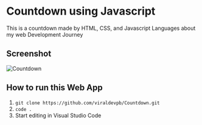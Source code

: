 # Countdown using Javascript

This is a countdown made by HTML, CSS, and Javascript Languages about my web Development Journey

## Screenshot

![Countdown](https://user-images.githubusercontent.com/66899360/103437859-91147b80-4c52-11eb-8775-3f08a29abd45.jpg)

## How to run this Web App

1. `git clone https://github.com/viraldevpb/Countdown.git`
2. `code .`
3. Start editing in Visual Studio Code
